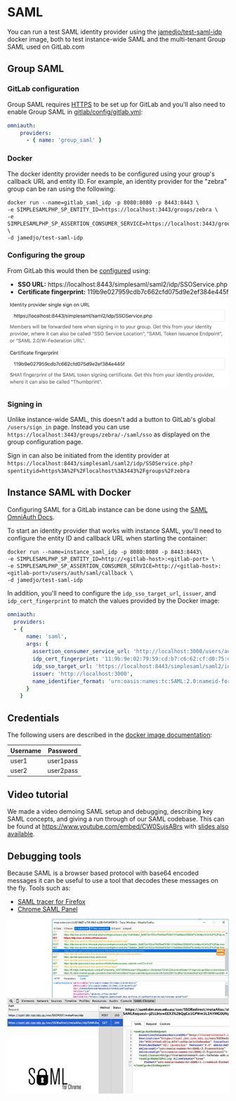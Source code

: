 # SAML

You can run a test SAML identity provider using the [jamedjo/test-saml-idp](https://hub.docker.com/r/jamedjo/test-saml-idp/)
docker image, both to test instance-wide SAML and the multi-tenant Group SAML used on GitLab.com

## Group SAML

### GitLab configuration

Group SAML requires [HTTPS](https.md) to be set up for GitLab and you'll also need to enable Group SAML in [gitlab/config/gitlab.yml](https://gitlab.com/gitlab-org/gitlab/blob/d8ef45c25ef3f08e5fcda703185f36203bfecd6b/config/gitlab.yml.example#L693):

```yaml
omniauth:
    providers:
      - { name: 'group_saml' }
```

### Docker

The docker identity provider needs to be configured using your group's callback URL and entity ID.
For example, an identity provider for the "zebra" group can be ran using the following:

```shell
docker run --name=gitlab_saml_idp -p 8080:8080 -p 8443:8443 \
-e SIMPLESAMLPHP_SP_ENTITY_ID=https://localhost:3443/groups/zebra \
-e SIMPLESAMLPHP_SP_ASSERTION_CONSUMER_SERVICE=https://localhost:3443/groups/zebra/-/saml/callback \
-d jamedjo/test-saml-idp
```

### Configuring the group

From GitLab this would then be [configured](https://docs.gitlab.com/ee/user/group/saml_sso/#how-to-configure) using:

- **SSO URL:** https://localhost:8443/simplesaml/saml2/idp/SSOService.php
- **Certificate fingerprint:** 119b9e027959cdb7c662cfd075d9e2ef384e445f

![Group SAML Settings for Docker](img/group-saml-settings-for-docker.png)

### Signing in

Unlike instance-wide SAML, this doesn't add a button to GitLab's global `/users/sign_in` page.
Instead you can use `https://localhost:3443/groups/zebra/-/saml/sso` as displayed on the group configuration page.

Sign in can also be initiated from the identity provider at `https://localhost:8443/simplesaml/saml2/idp/SSOService.php?spentityid=https%3A%2F%2Flocalhost%3A3443%2Fgroups%2Fzebra`

## Instance SAML with Docker

Configuring SAML for a GitLab instance can be done using the [SAML OmniAuth Docs](https://docs.gitlab.com/ee/integration/saml.html).

To start an identity provider that works with instance SAML, you'll need to configure the entity ID and callback URL when starting the container:

```shell
docker run --name=instance_saml_idp -p 8080:8080 -p 8443:8443\
-e SIMPLESAMLPHP_SP_ENTITY_ID=http://<gitlab-host>:<gitlab-port> \
-e SIMPLESAMLPHP_SP_ASSERTION_CONSUMER_SERVICE=http://<gitlab-host>:<gitlab-port>/users/auth/saml/callback \
-d jamedjo/test-saml-idp
```

In addition, you'll need to configure the `idp_sso_target_url`, `issuer`, and `idp_cert_fingerprint` to match the values provided by the Docker image:

```yaml
omniauth:
  providers:
  - {
      name: 'saml',
      args: {
        assertion_consumer_service_url: 'http://localhost:3000/users/auth/saml/callback',
        idp_cert_fingerprint: '11:9b:9e:02:79:59:cd:b7:c6:62:cf:d0:75:d9:e2:ef:38:4e:44:5f',
        idp_sso_target_url: 'https://localhost:8443/simplesaml/saml2/idp/SSOService.php',
        issuer: 'http://localhost:3000',
        name_identifier_format: 'urn:oasis:names:tc:SAML:2.0:nameid-format:persistent'
      }
    }
```

## Credentials

The following users are described in the [docker image documentation](https://hub.docker.com/r/jamedjo/test-saml-idp/#usage):

| Username | Password |
| -------- | -------- |
| user1 | user1pass |
| user2 | user2pass |

## Video tutorial

We made a video demoing SAML setup and debugging, describing key SAML concepts,
and giving a run through of our SAML codebase. This can be found at
https://www.youtube.com/embed/CW0SujsABrs with [slides also available](https://gitlab.com/gl-retrospectives/manage/uploads/2c057dd7fddb91512e93d006a3fc0048/SAML_Knowledge_Sharing__Manage_201s_.pdf).

## Debugging tools

Because SAML is a browser based protocol with base64 encoded messages it can be
useful to use a tool that decodes these messages on the fly. Tools such as:

- [SAML tracer for Firefox](https://addons.mozilla.org/en-US/firefox/addon/saml-tracer/)
- [Chrome SAML Panel](https://chrome.google.com/webstore/detail/saml-chrome-panel/paijfdbeoenhembfhkhllainmocckace?hl=en)

![SAML debugging tools](img/saml_debugging_tools.jpg)
